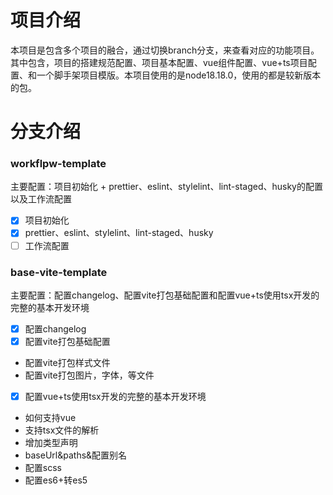 # 项目介绍

本项目是包含多个项目的融合，通过切换branch分支，来查看对应的功能项目。其中包含，项目的搭建规范配置、项目基本配置、vue组件配置、vue+ts项目配置、和一个脚手架项目模版。本项目使用的是node18.18.0，使用的都是较新版本的包。

# 分支介绍

### workflpw-template

主要配置：项目初始化 + prettier、eslint、stylelint、lint-staged、husky的配置以及工作流配置

- [x] 项目初始化
- [x] prettier、eslint、stylelint、lint-staged、husky
- [ ] 工作流配置

### base-vite-template

主要配置：配置changelog、配置vite打包基础配置和配置vue+ts使用tsx开发的完整的基本开发环境

- [x] 配置changelog
- [x] 配置vite打包基础配置
- 配置vite打包样式文件
- 配置vite打包图片，字体，等文件
- [x] 配置vue+ts使用tsx开发的完整的基本开发环境
- 如何支持vue
- 支持tsx文件的解析
- 增加类型声明
- baseUrl&paths&配置别名
- 配置scss
- 配置es6+转es5
